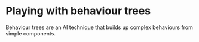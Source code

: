 # Playing with behaviour trees

Behaviour trees are an AI technique that builds up complex
behaviours from simple components.
